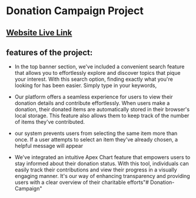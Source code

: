 # Donation Campaign Project

## [Website Live Link](https://periodic-instrument.surge.sh/) 

## features of the project:

- In the top banner section, we've included a convenient search feature that allows you to effortlessly explore and discover topics that pique your interest. With this search option, finding exactly what you're looking for has been easier. Simply type in your keywords,

- Our platform offers a seamless experience for users to view their donation details and contribute effortlessly. When users make a donation, their donated items are automatically stored in their browser's local storage. This feature also allows them to keep track of the number of items they've contributed.

- our system prevents users from selecting the same item more than once. If a user attempts to select an item they've already chosen, a helpful message will appear

- We've integrated an intuitive Apex Chart feature that empowers users to stay informed about their donation status. With this tool, individuals can easily track their contributions and view their progress in a visually engaging manner. It's our way of enhancing transparency and providing users with a clear overview of their charitable efforts"# Donation-Campaign" 
